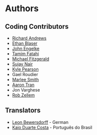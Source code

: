 # Authors

## Coding Contributors
- [Richard Andrews](https://github.com/Zorba256)
- [Ethan Blaser](https://github.com/blaserethan)
- [John Engelke](https://github.com/jpl-jengelke)
- [Tamim Fatahi](https://github.com/tamimfatahi)
- [Michael Fitzgerald](https://github.com/mfitzasp)
- [Sujay Nair](https://github.com/sujaynair03)
- [Kyle Pearson](https://github.com/pearsonkyle)
- Gael Roudier
- [Marlee Smith](https://github.com/mjs2369)
- [Aaron Tran](https://github.com/FuwaFuwaKamiSama)
- Jon Varghese
- [Rob Zellem](https://github.com/rzellem)

## Translators
- [Leon Bewersdorff](https://github.com/LeonBew) - German
- [Kaio Duarte Costa](https://github.com/kaiodcosta) - Português do Brasil
